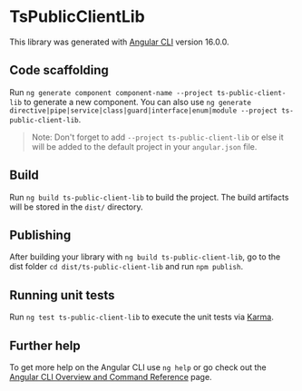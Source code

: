 # TsPublicClientLib

This library was generated with [Angular CLI](https://github.com/angular/angular-cli) version 16.0.0.

## Code scaffolding

Run `ng generate component component-name --project ts-public-client-lib` to generate a new component. You can also use `ng generate directive|pipe|service|class|guard|interface|enum|module --project ts-public-client-lib`.
> Note: Don't forget to add `--project ts-public-client-lib` or else it will be added to the default project in your `angular.json` file. 

## Build

Run `ng build ts-public-client-lib` to build the project. The build artifacts will be stored in the `dist/` directory.

## Publishing

After building your library with `ng build ts-public-client-lib`, go to the dist folder `cd dist/ts-public-client-lib` and run `npm publish`.

## Running unit tests

Run `ng test ts-public-client-lib` to execute the unit tests via [Karma](https://karma-runner.github.io).

## Further help

To get more help on the Angular CLI use `ng help` or go check out the [Angular CLI Overview and Command Reference](https://angular.io/cli) page.

